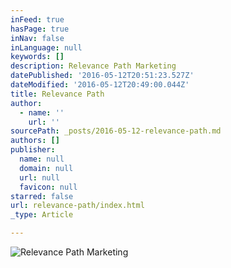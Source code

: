 ```yaml
---
inFeed: true
hasPage: true
inNav: false
inLanguage: null
keywords: []
description: Relevance Path Marketing
datePublished: '2016-05-12T20:51:23.527Z'
dateModified: '2016-05-12T20:49:00.044Z'
title: Relevance Path
author:
  - name: ''
    url: ''
sourcePath: _posts/2016-05-12-relevance-path.md
authors: []
publisher:
  name: null
  domain: null
  url: null
  favicon: null
starred: false
url: relevance-path/index.html
_type: Article

---
```

![Relevance Path Marketing](https://the-grid-user-content.s3-us-west-2.amazonaws.com/5e71288e-4375-4b4a-a3a6-6b7c46be3b6a.png)